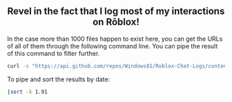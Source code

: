 <h2 align="center"> Revel in the fact that I log most of my interactions on Rōblox! </h2>

In the case more than 1000 files happen to exist here, you can get the URLs of all of them through the following command line. You can pipe the result of this command to filter further.

```bash
curl -s "https://api.github.com/repos/Windows81/Roblox-Chat-Logs/contents?ref=main"|grep -Po "(?<=download_url....).+\.txt"
```

To pipe and sort the results by date:

```bash
|sort -k 1.91
```
